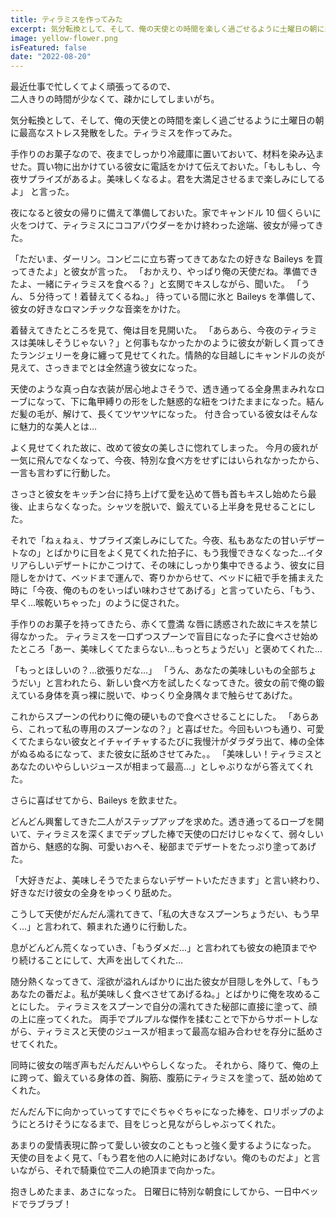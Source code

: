 ```yaml
---
title: ティラミスを作ってみた
excerpt: 気分転換として、そして、俺の天使との時間を楽しく過ごせるように土曜日の朝に最高なストレス発散をした。ティラミスを作ってみた。
image: yellow-flower.png
isFeatured: false
date: "2022-08-20"
---
```


最近仕事で忙しくてよく頑張ってるので、  
二人きりの時間が少なくて、疎かにしてしまいがち。

気分転換として、そして、俺の天使との時間を楽しく過ごせるように土曜日の朝に最高なストレス発散をした。ティラミスを作ってみた。

手作りのお菓子なので、夜までしっかり冷蔵庫に置いておいて、材料を染み込ませた。買い物に出かけている彼女に電話をかけて伝えておいた。「もしもし、今夜サプライズがあるよ。美味しくなるよ。君を大満足させるまで楽しみにしてるよ」 と言った。

夜になると彼女の帰りに備えて準備しておいた。家でキャンドル 10 個くらいに火をつけて、ティラミスにココアパウダーをかけ終わった途端、彼女が帰ってきた。

「ただいま、ダーリン。コンビニに立ち寄ってきてあなたの好きな Baileys を買ってきたよ」と彼女が言った。
「おかえり、やっぱり俺の天使だね。準備できたよ、一緒にティラミスを食べる？」と玄関でキスしながら、聞いた。
「うん、５分待って！着替えてくるね。」
待っている間に氷と Baileys を準備して、彼女の好きなロマンチックな音楽をかけた。

着替えてきたところを見て、俺は目を見開いた。
「あらあら、今夜のティラミスは美味しそうじゃない？」と何事もなかったかのように彼女が新しく買ってきたランジェリーを身に纏って見せてくれた。情熱的な目越しにキャンドルの炎が見えて、さっきまでとは全然違う彼女になった。

天使のような真っ白な衣装が居心地よさそうで、透き通ってる全身黒まみれなローブになって、下に亀甲縛りの形をした魅惑的な紐をつけたままになった。結んだ髪の毛が、解けて、長くてツヤツヤになった。
付き合っている彼女はそんなに魅力的な美人とは…

よく見せてくれた故に、改めて彼女の美しさに惚れてしまった。
今月の疲れが一気に飛んでなくなって、今夜、特別な食べ方をせずにはいられなかったから、一言も言わずに行動した。

さっさと彼女をキッチン台に持ち上げて愛を込めて唇も首もキスし始めたら最後、止まらなくなった。シャツを脱いで、鍛えている上半身を見せることにした。

それで「ねぇねぇ、サプライズ楽しみにしてた。今夜、私もあなたの甘いデザートなの」とばかりに目をよく見てくれた拍子に、もう我慢できなくなった…イタリアらしいデザートにかこつけて、その味にしっかり集中できるよう、彼女に目隠しをかけて、ベッドまで運んで、寄りかからせて、ベッドに紐で手を捕まえた時に「今夜、俺のものをいっぱい味わさせてあげる」と言っていたら、「もう、早く…喉乾いちゃった」のように促された。

手作りのお菓子を持ってきたら、赤くて豊満
な唇に誘惑された故にキスを禁じ得なかった。
ティラミスを一口ずつスプーンで盲目になった子に食べさせ始めたところ「あー、美味しくてたまらない…もっとちょうだい」と褒めてくれた…

「もっとほしいの？…欲張りだな…」
「うん、あなたの美味しいもの全部ちょうだい」と言われたら、新しい食べ方を試したくなってきた。彼女の前で俺の鍛えている身体を真っ裸に脱いで、ゆっくり全身隅々まで触らせてあげた。

これからスプーンの代わりに俺の硬いもので食べさせることにした。
「あらあら、これって私の専用のスプーンなの？」と喜ばせた。今回もいつも通り、可愛くてたまらない彼女とイチャイチャするたびに我慢汁がダラダラ出て、棒の全体がぬるぬるになって、また彼女に舐めさせてみた。。
「美味しい！ティラミスとあなたのいやらしいジュースが相まって最高…」としゃぶりながら答えてくれた。

さらに喜ばせてから、Baileys を飲ませた。

どんどん興奮してきた二人がステップアップを求めた。透き通ってるローブを開いて、ティラミスを深くまでデップした棒で天使の口だけじゃなくて、弱々しい首から、魅惑的な胸、可愛いおへそ、秘部までデザートをたっぷり塗ってあげた。

「大好きだよ、美味しそうでたまらないデザートいただきます」と言い終わり、好きなだけ彼女の全身をゆっくり舐めた。

こうして天使がだんだん濡れてきて、「私の大きなスプーンちょうだい、もう早く…」と言われて、頼まれた通りに行動した。

息がどんどん荒くなっていき、「もうダメだ…」と言われても彼女の絶頂までやり続けることにして、大声を出してくれた…

随分熱くなってきて、淫欲が溢れんばかりに出た彼女が目隠しを外して、「もうあなたの番だよ。私が美味しく食べさせてあげるね。」とばかりに俺を攻めることにした。
ティラミスをスプーンで自分の濡れてきた秘部に直接に塗って、顔の上に座ってくれた。
両手でプルプルな傑作を揉むことで下からサポートしながら、ティラミスと天使のジュースが相まって最高な組み合わせを存分に舐めさせてくれた。

同時に彼女の喘ぎ声もだんだんいやらしくなった。
それから、降りて、俺の上に跨って、鍛えている身体の首、胸筋、腹筋にティラミスを塗って、舐め始めてくれた。

だんだん下に向かっていってすでにぐちゃぐちゃになった棒を、ロリポップのようにとろけそうになるまで、目をじっと見ながらしゃぶってくれた。

あまりの愛情表現に酔って愛しい彼女のこともっと強く愛するようになった。
天使の目をよく見て、「もう君を他の人に絶対にあげない。俺のものだよ」と言いながら、それで騎乗位で二人の絶頂まで向かった。

抱きしめたまま、あさになった。
日曜日に特別な朝食にしてから、一日中ベッドでラブラブ！
